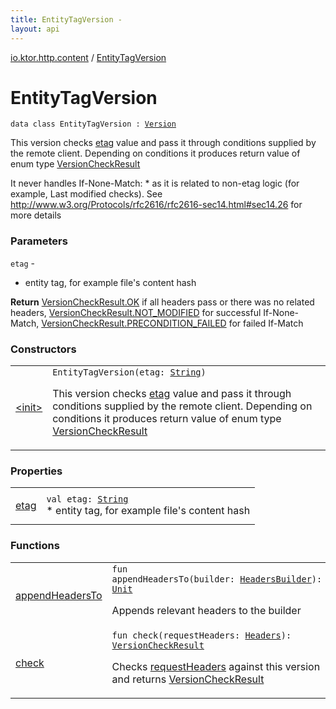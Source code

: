 ```yaml
---
title: EntityTagVersion - 
layout: api
---
```


<div class='api-docs-breadcrumbs'><a href="../index.html">io.ktor.http.content</a> / <a href="./index.html">EntityTagVersion</a></div>

# EntityTagVersion

<div class="signature"><code><span class="keyword">data</span> <span class="keyword">class </span><span class="identifier">EntityTagVersion</span>&nbsp;<span class="symbol">:</span>&nbsp;<a href="../-version/index.html"><span class="identifier">Version</span></a></code></div>

This version checks <a href="etag.html">etag</a> value and pass it through conditions supplied by the remote client. Depending on conditions it
produces return value of enum type <a href="../-version-check-result/index.html">VersionCheckResult</a>

It never handles If-None-Match: *  as it is related to non-etag logic (for example, Last modified checks).
See http://www.w3.org/Protocols/rfc2616/rfc2616-sec14.html#sec14.26 for more details

### Parameters

<code>etag</code> -
* entity tag, for example file's content hash

**Return**
<a href="../-version-check-result/-o-k.html">VersionCheckResult.OK</a> if all headers pass or there was no related headers,
<a href="../-version-check-result/-n-o-t_-m-o-d-i-f-i-e-d.html">VersionCheckResult.NOT_MODIFIED</a> for successful If-None-Match,
<a href="../-version-check-result/-p-r-e-c-o-n-d-i-t-i-o-n_-f-a-i-l-e-d.html">VersionCheckResult.PRECONDITION_FAILED</a> for failed If-Match

### Constructors

<table class="api-docs-table">
<tbody>
<tr>
<td markdown="1">

<a href="-init-.html">&lt;init&gt;</a>


</td>
<td markdown="1">
<div class="signature"><code><span class="identifier">EntityTagVersion</span><span class="symbol">(</span><span class="parameterName" id="io.ktor.http.content.EntityTagVersion$<init>(kotlin.String)/etag">etag</span><span class="symbol">:</span>&nbsp;<a href="https://kotlinlang.org/api/latest/jvm/stdlib/kotlin/-string/index.html"><span class="identifier">String</span></a><span class="symbol">)</span></code></div>

This version checks <a href="-init-.html#io.ktor.http.content.EntityTagVersion$<init>(kotlin.String)/etag">etag</a> value and pass it through conditions supplied by the remote client. Depending on conditions it
produces return value of enum type <a href="../-version-check-result/index.html">VersionCheckResult</a>


</td>
</tr>
</tbody>
</table>

### Properties

<table class="api-docs-table">
<tbody>
<tr>
<td markdown="1">

<a href="etag.html">etag</a>


</td>
<td markdown="1">
<div class="signature"><code><span class="keyword">val </span><span class="identifier">etag</span><span class="symbol">: </span><a href="https://kotlinlang.org/api/latest/jvm/stdlib/kotlin/-string/index.html"><span class="identifier">String</span></a></code></div>
* entity tag, for example file's content hash

</td>
</tr>
</tbody>
</table>

### Functions

<table class="api-docs-table">
<tbody>
<tr>
<td markdown="1">

<a href="append-headers-to.html">appendHeadersTo</a>


</td>
<td markdown="1">
<div class="signature"><code><span class="keyword">fun </span><span class="identifier">appendHeadersTo</span><span class="symbol">(</span><span class="parameterName" id="io.ktor.http.content.EntityTagVersion$appendHeadersTo(io.ktor.http.HeadersBuilder)/builder">builder</span><span class="symbol">:</span>&nbsp;<a href="../../io.ktor.http/-headers-builder/index.html"><span class="identifier">HeadersBuilder</span></a><span class="symbol">)</span><span class="symbol">: </span><a href="https://kotlinlang.org/api/latest/jvm/stdlib/kotlin/-unit/index.html"><span class="identifier">Unit</span></a></code></div>

Appends relevant headers to the builder


</td>
</tr>
<tr>
<td markdown="1">

<a href="check.html">check</a>


</td>
<td markdown="1">
<div class="signature"><code><span class="keyword">fun </span><span class="identifier">check</span><span class="symbol">(</span><span class="parameterName" id="io.ktor.http.content.EntityTagVersion$check(io.ktor.http.Headers)/requestHeaders">requestHeaders</span><span class="symbol">:</span>&nbsp;<a href="../../io.ktor.http/-headers/index.html"><span class="identifier">Headers</span></a><span class="symbol">)</span><span class="symbol">: </span><a href="../-version-check-result/index.html"><span class="identifier">VersionCheckResult</span></a></code></div>

Checks <a href="check.html#io.ktor.http.content.EntityTagVersion$check(io.ktor.http.Headers)/requestHeaders">requestHeaders</a> against this version and returns <a href="../-version-check-result/index.html">VersionCheckResult</a>


</td>
</tr>
</tbody>
</table>
